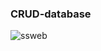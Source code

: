 ### CRUD-database
![ssweb](https://user-images.githubusercontent.com/72070083/103647579-1dde7280-4f8e-11eb-9c6d-3a06cc28cfa9.PNG)
